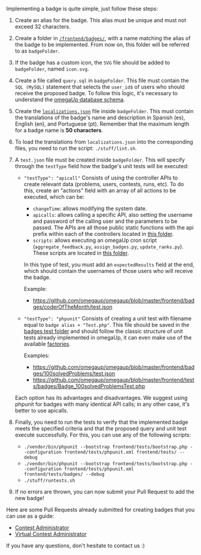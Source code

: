 Implementing a badge is quite simple, just follow these steps:

1. Create an alias for the badge. This alias must be unique and must not exceed 32 characters.

2. Create a folder in [`/frontend/badges/`](https://github.com/omegaup/omegaup/tree/master/frontend/badges), with a name matching the alias of the badge to be implemented. From now on, this folder will be referred to as `badgeFolder`.

3. If the badge has a custom icon, the `SVG` file should be added to `badgeFolder`, named `icon.svg`.

4. Create a file called `query.sql` in `badgeFolder`. This file must contain the `SQL (MySQL)` statement that selects the `user_id`s of users who should receive the proposed badge. To follow this logic, it's necessary to understand the [omegaUp database schema](https://github.com/omegaup/omegaup/blob/master/frontend/database/schema.sql).

5. Create the [`localizations.json`](https://github.com/omegaup/omegaup/blob/master/frontend/badges/legacyUser/localizations.json) file inside `badgeFolder`. This must contain the translations of the badge's name and description in Spanish (es), English (en), and Portuguese (pt). Remember that the maximum length for a badge name is **50 characters**.

6. To load the translations from `localizations.json` into the corresponding files, you need to run the script: `./stuff/lint.sh`.

7. A `test.json` file must be created inside `badgeFolder`. This will specify through the `testType` field how the badge's unit tests will be executed:

   - `"testType": "apicall"` Consists of using the controller APIs to create relevant data (problems, users, contests, runs, etc). To do this, create an "actions" field with an array of all actions to be executed, which can be:

        - `changeTime`: allows modifying the system date.
        - `apicalls`: allows calling a specific API, also setting the username and password of the calling user and the parameters to be passed. The APIs are all those public static functions with the api prefix within each of the controllers located in [this folder](https://github.com/omegaup/omegaup/tree/master/frontend/server/controllers).
        - `scripts`: allows executing an omegaUp cron script (`aggregate_feedback.py`, `assign_badges.py`, `update_ranks.py`). These scripts are located in [this folder](https://github.com/omegaup/omegaup/tree/master/stuff/cron).

        In this type of test, you must add an `expectedResults` field at the end, which should contain the usernames of those users who will receive the badge.

        Example:

      - https://github.com/omegaup/omegaup/blob/master/frontend/badges/coderOfTheMonth/test.json

   - `"testType": "phpunit"` Consists of creating a unit test with filename equal to `badge alias + "Test.php"`. This file should be saved in the [badges test folder](https://github.com/omegaup/omegaup/tree/master/frontend/tests/badges) and should follow the classic structure of unit tests already implemented in omegaUp, it can even make use of the available [factories](https://github.com/omegaup/omegaup/tree/master/frontend/tests/factories).
       
        Examples:

     - https://github.com/omegaup/omegaup/blob/master/frontend/badges/100solvedProblems/test.json
     - https://github.com/omegaup/omegaup/blob/master/frontend/tests/badges/Badge_100solvedProblemsTest.php

    Each option has its advantages and disadvantages. We suggest using phpunit for badges with many identical API calls; in any other case, it's better to use apicalls.

8. Finally, you need to run the tests to verify that the implemented badge meets the specified criteria and that the proposed query and unit test execute successfully. For this, you can use any of the following scripts:
   - `./vendor/bin/phpunit --bootstrap frontend/tests/bootstrap.php --configuration frontend/tests/phpunit.xml frontend/tests/ --debug`
   - `./vendor/bin/phpunit --bootstrap frontend/tests/bootstrap.php --configuration frontend/tests/phpunit.xml frontend/tests/badges/ --debug`
   - `./stuff/runtests.sh`

9. If no errors are thrown, you can now submit your Pull Request to add the new badge!

Here are some Pull Requests already submitted for creating badges that you can use as a guide:
- [Contest Administrator](https://github.com/omegaup/omegaup/pull/2602/files)
- [Virtual Contest Administrator](https://github.com/omegaup/omegaup/pull/2603/files)

If you have any questions, don't hesitate to contact us :)